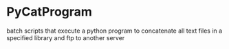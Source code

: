 # PyCatProgram
batch scripts that execute a python program to concatenate all text files in a  specified library and ftp to another server
